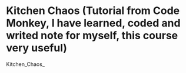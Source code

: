 # Kitchen Chaos (Tutorial from Code Monkey, I have learned, coded and writed note for myself, this course very useful)
Kitchen_Chaos_


